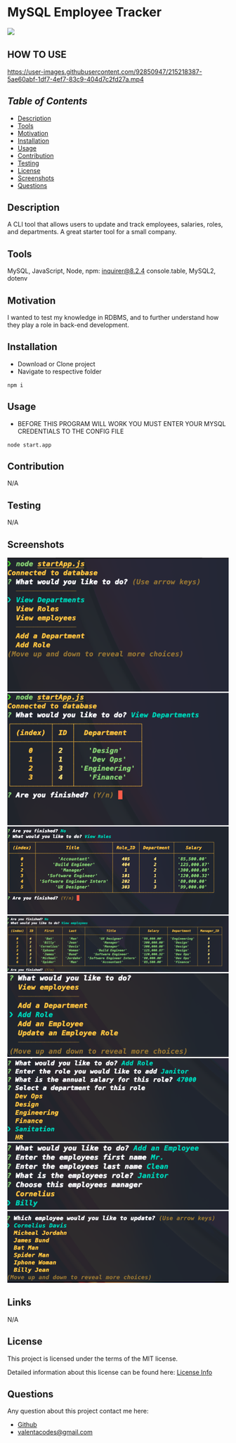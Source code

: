 # MySQL Employee Tracker

<a href="https://choosealicense.com/licenses/mit">
<img src="https://img.shields.io/badge/License-MIT-blue" />
</a>

## HOW TO USE 

https://user-images.githubusercontent.com/92850947/215218387-5ae60abf-1df7-4ef7-83c9-404d7c2fd27a.mp4

## _Table of Contents_

- [Description](#description)
- [Tools](#tools)
- [Motivation](#motivation)
- [Installation](#installation)
- [Usage](#usage)
- [Contribution](#contribution)
- [Testing](#testing)
- [License](#license)
- [Screenshots](#screenshots)
- [Questions](#questions)

## **Description**

A CLI tool that allows users to update and track employees, salaries, roles, and departments. A great starter tool for a small company.

## **Tools**

MySQL, JavaScript, Node, npm: inquirer@8.2.4 console.table, MySQL2, dotenv

## **Motivation**

I wanted to test my knowledge in RDBMS, and to further understand how they play a role in back-end development.

## **Installation**

- Download or Clone project
- Navigate to respective folder

```en
npm i
```

## **Usage**

- BEFORE THIS PROGRAM WILL WORK YOU MUST ENTER YOUR MYSQL CREDENTIALS TO THE CONFIG FILE

```en
node start.app
```

## **Contribution**

N/A

## **Testing**

N/A

## **Screenshots**

![ALT TEXT](./assets/screenshots/Screen%20Shot%202023-01-27%20at%201.28.58%20AM.png)
![ALT TEXT](./assets/screenshots/Screen%20Shot%202023-01-27%20at%201.30.59%20AM.png)
![ALT TEXT](./assets/screenshots/Screen%20Shot%202023-01-27%20at%201.31.20%20AM.png)
![ALT TEXT](./assets/screenshots/Screen%20Shot%202023-01-27%20at%201.31.34%20AM.png)
![ALT TEXT](./assets/screenshots/Screen%20Shot%202023-01-27%20at%201.31.48%20AM.png)
![ALT TEXT](./assets/screenshots/Screen%20Shot%202023-01-27%20at%201.35.01%20AM.png)
![ALT TEXT](./assets/screenshots/Screen%20Shot%202023-01-27%20at%201.36.34%20AM.png)
![ALT TEXT](./assets/screenshots/Screen%20Shot%202023-01-27%20at%201.42.09%20AM.png)

## **Links**

N/A

## License

This project is licensed under the terms of the MIT license.

Detailed information about this license can be found here: [License Info](https://choosealicense.com/licenses/mit)

## Questions

Any question about this project contact me here:

- [Github](https://github.com/valentacodes)
- <valentacodes@gmail.com>
